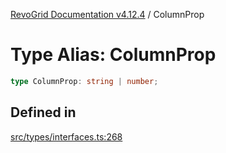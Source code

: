 [RevoGrid Documentation v4.12.4](README.md) / ColumnProp

# Type Alias: ColumnProp

```ts
type ColumnProp: string | number;
```

## Defined in

[src/types/interfaces.ts:268](https://github.com/revolist/revogrid/blob/648f56ecfc5430eb0184373ea33dd565a6a33bb9/src/types/interfaces.ts#L268)
